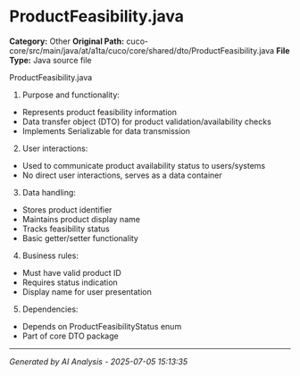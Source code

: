 # ProductFeasibility.java

**Category:** Other
**Original Path:** cuco-core/src/main/java/at/a1ta/cuco/core/shared/dto/ProductFeasibility.java
**File Type:** Java source file

ProductFeasibility.java
1. Purpose and functionality:
- Represents product feasibility information
- Data transfer object (DTO) for product validation/availability checks
- Implements Serializable for data transmission

2. User interactions:
- Used to communicate product availability status to users/systems
- No direct user interactions, serves as a data container

3. Data handling:
- Stores product identifier
- Maintains product display name
- Tracks feasibility status
- Basic getter/setter functionality

4. Business rules:
- Must have valid product ID
- Requires status indication
- Display name for user presentation

5. Dependencies:
- Depends on ProductFeasibilityStatus enum
- Part of core DTO package

---
*Generated by AI Analysis - 2025-07-05 15:13:35*
